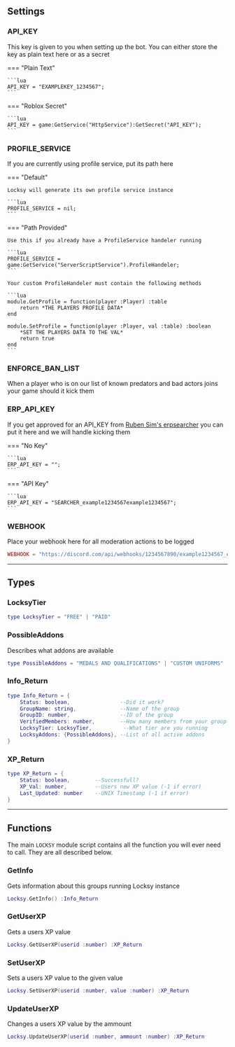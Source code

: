 ## Settings

### API_KEY
This key is given to you when setting up the bot. You can either store the key as plain text here or as a secret

=== "Plain Text"

    ```lua
    API_KEY = "EXAMPLEKEY_1234567";
    ```

=== "Roblox Secret"

    ```lua
    API_KEY = game:GetService("HttpService"):GetSecret("API_KEY");
    ```

### PROFILE_SERVICE
If you are currently using profile service, put its path here

=== "Default"

    Locksy will generate its own profile service instance

    ```lua
    PROFILE_SERVICE = nil;
    ```

=== "Path Provided"

    Use this if you already have a ProfileService handeler running

    ```lua
    PROFILE_SERVICE = game:GetService("ServerScriptService").ProfileHandeler;
    ```

    Your custom ProfileHandeler must contain the following methods

    ```lua
    module.GetProfile = function(player :Player) :table
        return *THE PLAYERS PROFILE DATA*
    end

    module.SetProfile = function(player :Player, val :table) :boolean
        *SET THE PLAYERS DATA TO THE VAL*
        return true
    end
    ```

### ENFORCE_BAN_LIST
When a player who is on our list of known predators and bad actors joins your game should it kick them

### ERP_API_KEY
If you get approved for an API_KEY from [Ruben Sim's erpsearcher](https://erpsearcher.com/dashboard) you can put it here and we will handle kicking them

=== "No Key"

    ```lua
    ERP_API_KEY = "";
    ```

=== "API Key"

    ```lua
    ERP_API_KEY = "SEARCHER_example1234567example1234567";
    ```

### WEBHOOK
Place your webhook here for all moderation actions to be logged

```lua
WEBHOOK = "https://discord.com/api/webhooks/1234567890/example1234567_example1234567890";
```

----------


## Types

### LocksyTier
```lua
type LocksyTier = "FREE" | "PAID"
```

### PossibleAddons
Describes what addons are available
```lua
type PossibleAddons = "MEDALS AND QUALIFICATIONS" | "CUSTOM UNIFORMS" | "FACTIONS"
```

### Info_Return
```lua
type Info_Return = {
    Status: boolean,                --Did it work?
    GroupName: string,              --Name of the group
    GroupID: number,                --ID of the group
    VerifiedMembers: number,        --How many members from your group in the system
    LocksyTier: LocksyTier,          --What tier are you running
    LocksyAddons: {PossibleAddons}, --List of all active addons
}
```

### XP_Return
```lua
type XP_Return = {
    Status: boolean,        --Successfull?
    XP_Val: number,         --Users new XP value (-1 if error)
    Last_Updated: number    --UNIX Timestamp (-1 if error)
}
```



------

## Functions

The main `LOCKSY` module script contains all the function you will ever need to call. They are all described below.

### GetInfo

Gets information about this groups running Locksy instance
```lua
Locksy.GetInfo() :Info_Return
```

### GetUserXP

Gets a users XP value
```lua
Locksy.GetUserXP(userid :number) :XP_Return
```

### SetUserXP

Sets a users XP value to the given value
```lua
Locksy.SetUserXP(userid :number, value :number) :XP_Return
```

### UpdateUserXP

Changes a users XP value by the ammount
```lua
Locksy.UpdateUserXP(userid :number, ammount :number) :XP_Return
```